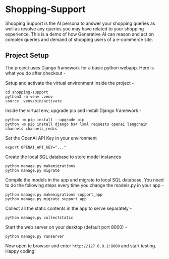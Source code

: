 # Shopping-Support

Shopping Support is the AI persona to answer your shopping queries as well as resolve
any queries you may have related to your shopping experience. This is a demo of how
Generative AI can reason and act on complex queries and demand of shopping users of a
e-commerce site.

## Project Setup

The project uses Django framework for a basic python webapp. Here is what you do after
checkout -

Setup and activate the virtual environment inside the project -
```
cd shopping-support
python3 -m venv .venv
source .venv/bin/activate
```

Inside the virtual env, upgrade pip and install Django framework -
```
python -m pip install --upgrade pip
python -m pip install django bs4 lxml requests openai langchain channels channels_redis
```

Set the OpenAI API Key in your environment
```
export OPENAI_API_KEY="..."
```

Create the local SQL database to store model instances
```
python manage.py makemigrations
python manage.py migrate
```

Compile the models in the app and migrate to local SQL database. You need to do the following steps every time you change the models.py in your app -
```
python manage.py makemigrations support_app
python manage.py migrate support_app
```

Collect all the static contents in the app to serve separately -
```
python manage.py collectstatic
```

Start the web server on your desktop (default port 8000) -
```
python manage.py runserver
```

Now open te browser and enter `http://127.0.0.1:8000` and start testing. Happy coding!
